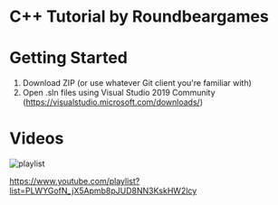 # C++ Tutorial by Roundbeargames

# Getting Started

1. Download ZIP (or use whatever Git client you're familiar with)
2. Open .sln files using Visual Studio 2019 Community (https://visualstudio.microsoft.com/downloads/)

# Videos

![playlist](https://i.imgur.com/mltRTuD.jpg)

https://www.youtube.com/playlist?list=PLWYGofN_jX5Apmb8pJUD8NN3KskHW2lcy
